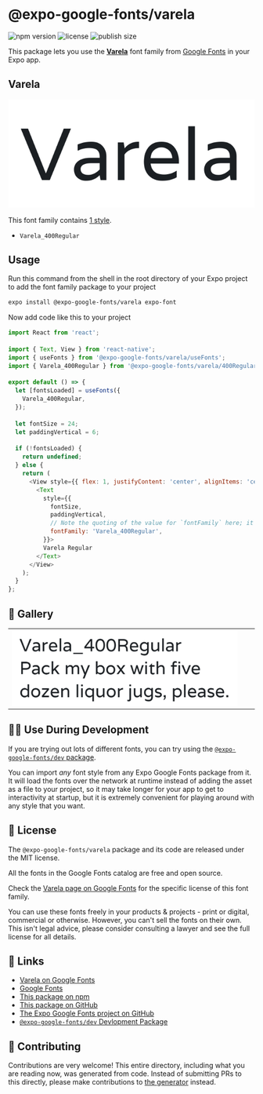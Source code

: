 # @expo-google-fonts/varela

![npm version](https://flat.badgen.net/npm/v/@expo-google-fonts/varela)
![license](https://flat.badgen.net/github/license/expo/google-fonts)
![publish size](https://flat.badgen.net/packagephobia/install/@expo-google-fonts/varela)

This package lets you use the [**Varela**](https://fonts.google.com/specimen/Varela) font family from [Google Fonts](https://fonts.google.com/) in your Expo app.

## Varela

![Varela](./font-family.png)

This font family contains [1 style](#-gallery).

- `Varela_400Regular`

## Usage

Run this command from the shell in the root directory of your Expo project to add the font family package to your project
```sh
expo install @expo-google-fonts/varela expo-font
```

Now add code like this to your project
```js
import React from 'react';

import { Text, View } from 'react-native';
import { useFonts } from '@expo-google-fonts/varela/useFonts';
import { Varela_400Regular } from '@expo-google-fonts/varela/400Regular';

export default () => {
  let [fontsLoaded] = useFonts({
    Varela_400Regular,
  });

  let fontSize = 24;
  let paddingVertical = 6;

  if (!fontsLoaded) {
    return undefined;
  } else {
    return (
      <View style={{ flex: 1, justifyContent: 'center', alignItems: 'center' }}>
        <Text
          style={{
            fontSize,
            paddingVertical,
            // Note the quoting of the value for `fontFamily` here; it expects a string!
            fontFamily: 'Varela_400Regular',
          }}>
          Varela Regular
        </Text>
      </View>
    );
  }
};

```

## 🔡 Gallery


||||
|-|-|-|
|![Varela_400Regular](./Varela_400Regular.ttf.png)||||


## 👩‍💻 Use During Development

If you are trying out lots of different fonts, you can try using the [`@expo-google-fonts/dev` package](https://github.com/expo/google-fonts/tree/master/font-packages/dev#readme).

You can import *any* font style from any Expo Google Fonts package from it. It will load the fonts
over the network at runtime instead of adding the asset as a file to your project, so it may take longer
for your app to get to interactivity at startup, but it is extremely convenient
for playing around with any style that you want.

## 📖 License

The `@expo-google-fonts/varela` package and its code are released under the MIT license.

All the fonts in the Google Fonts catalog are free and open source.

Check the [Varela page on Google Fonts](https://fonts.google.com/specimen/Varela) for the specific license of this font family.

You can use these fonts freely in your products & projects - print or digital, commercial or otherwise. However, you can't sell the fonts on their own. This isn't legal advice, please consider consulting a lawyer and see the full license for all details.

## 🔗 Links

- [Varela on Google Fonts](https://fonts.google.com/specimen/Varela)
- [Google Fonts](https://fonts.google.com/)
- [This package on npm](https://www.npmjs.com/package/@expo-google-fonts/varela)
- [This package on GitHub](https://github.com/expo/google-fonts/tree/master/font-packages/varela)
- [The Expo Google Fonts project on GitHub](https://github.com/expo/google-fonts)
- [`@expo-google-fonts/dev` Devlopment Package](https://github.com/expo/google-fonts/tree/master/font-packages/dev)

## 🤝 Contributing

Contributions are very welcome! This entire directory, including what you are reading now, was generated from code. Instead of submitting PRs to this directly, please make contributions to [the generator](https://github.com/expo/google-fonts/tree/master/packages/generator) instead.
